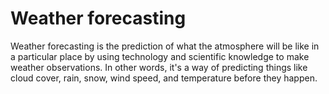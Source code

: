 #  Weather forecasting 
 Weather forecasting is the prediction of what the atmosphere will be like in a particular place by using technology and scientific knowledge to make weather 
observations. 
 In other words, it's a way of predicting things like cloud cover, rain, snow, wind speed, and temperature before they happen.
